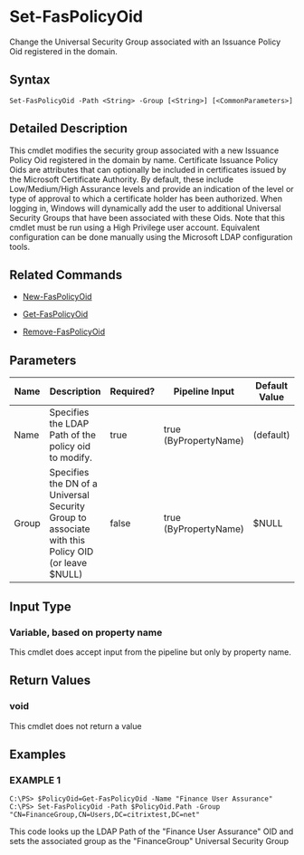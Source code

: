 # Set-FasPolicyOid

Change the Universal Security Group associated with an Issuance Policy Oid registered in the domain.

## Syntax

`Set-FasPolicyOid -Path <String> -Group [<String>] [<CommonParameters>]`

## Detailed Description

This cmdlet modifies the security group associated with a new Issuance Policy Oid registered in the domain by name. Certificate Issuance Policy Oids are attributes that can optionally be included in certificates issued by the Microsoft Certificate Authority. By default, these include Low/Medium/High Assurance levels and provide an indication of the level or type of approval to which a certificate holder has been authorized. When logging in, Windows will dynamically add the user to additional Universal Security Groups that have been associated with these Oids. Note that this cmdlet must be run using a High Privilege user account. Equivalent configuration can be done manually using the Microsoft LDAP configuration tools.

## Related Commands

-  [New-FasPolicyOid](New-FasPolicyOid.md)

-  [Get-FasPolicyOid](Get-FasPolicyOid.md)

-  [Remove-FasPolicyOid](Remove-FasPolicyOid.md)

## Parameters

| Name  | Description                                                                                        | Required? | Pipeline Input        | Default Value |
|-------|----------------------------------------------------------------------------------------------------|-----------|-----------------------|---------------|
| Name  | Specifies the LDAP Path of the policy oid to modify.                                               | true      | true (ByPropertyName) | (default)     |
| Group | Specifies the DN of a Universal Security Group to associate with this Policy OID (or leave \$NULL) | false     | true (ByPropertyName) | \$NULL        |

## Input Type

### Variable, based on property name

This cmdlet does accept input from the pipeline but only by property name.

## Return Values

### void

This cmdlet does not return a value

## Examples

### EXAMPLE 1

    C:\PS> $PolicyOid=Get-FasPolicyOid -Name "Finance User Assurance"
    C:\PS> Set-FasPolicyOid -Path $PolicyOid.Path -Group "CN=FinanceGroup,CN=Users,DC=citrixtest,DC=net"

This code looks up the LDAP Path of the "Finance User Assurance" OID and sets the associated group as the "FinanceGroup" Universal Security Group
